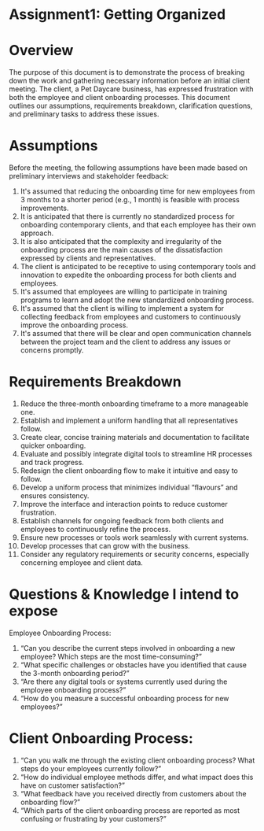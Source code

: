 # Assignment1: Getting Organized

# Overview

The purpose of this document is to demonstrate the process of breaking down the work and gathering necessary information before an initial client meeting. The client, a Pet Daycare business, has expressed frustration with both the employee and client onboarding processes. This document outlines our assumptions, requirements breakdown, clarification questions, and preliminary tasks to address these issues.

# Assumptions
Before the meeting, the following assumptions have been made based on preliminary interviews and stakeholder feedback:
1.	It's assumed that reducing the onboarding time for new employees from 3 months to a shorter period (e.g., 1 month) is feasible with process improvements.
2.	It is anticipated that there is currently no standardized process for onboarding contemporary clients, and that each employee has their own approach.
3.	It is also anticipated that the complexity and irregularity of the onboarding process are the main causes of the dissatisfaction expressed by clients and representatives.
4.	The client is anticipated to be receptive to using contemporary tools and innovation to expedite the onboarding process for both clients and employees.
5.	It's assumed that employees are willing to participate in training programs to learn and adopt the new standardized onboarding process.
6.	It's assumed that the client is willing to implement a system for collecting feedback from employees and customers to continuously improve the onboarding process.
7.	It's assumed that there will be clear and open communication channels between the project team and the client to address any issues or concerns promptly.

# Requirements Breakdown
1.	Reduce the three-month onboarding timeframe to a more manageable one.
2.	Establish and implement a uniform handling that all representatives follow. 
3.	Create clear, concise training materials and documentation to facilitate quicker onboarding.
4.	Evaluate and possibly integrate digital tools to streamline HR processes and track progress.
5. 	Redesign the client onboarding flow to make it intuitive and easy to follow.
6.	Develop a uniform process that minimizes individual “flavours” and ensures consistency.
7.	Improve the interface and interaction points to reduce customer frustration.
8.	Establish channels for ongoing feedback from both clients and employees to continuously refine the process.
9.	Ensure new processes or tools work seamlessly with current systems.
10.	Develop processes that can grow with the business.
11.	Consider any regulatory requirements or security concerns, especially concerning employee and client data.

# Questions & Knowledge I intend to expose

Employee Onboarding Process:
1.	“Can you describe the current steps involved in onboarding a new employee? Which steps are the most time-consuming?”
2.	“What specific challenges or obstacles have you identified that cause the 3-month onboarding period?”
3.	“Are there any digital tools or systems currently used during the employee onboarding process?”
4.	“How do you measure a successful onboarding process for new employees?”

# Client Onboarding Process:
1.	“Can you walk me through the existing client onboarding process? What steps do your employees currently follow?”
2.	“How do individual employee methods differ, and what impact does this have on customer satisfaction?”
3.	“What feedback have you received directly from customers about the onboarding flow?”
4.	“Which parts of the client onboarding process are reported as most confusing or frustrating by your customers?”
